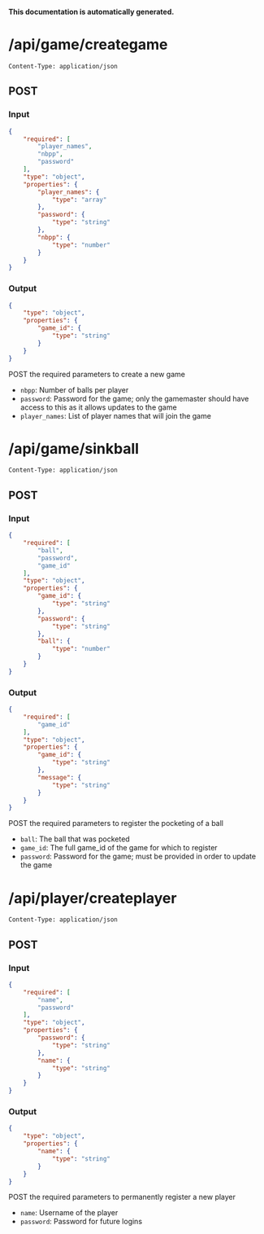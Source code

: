 **This documentation is automatically generated.**

# /api/game/creategame

    Content-Type: application/json

## POST
### Input
```json
{
    "required": [
        "player_names", 
        "nbpp", 
        "password"
    ], 
    "type": "object", 
    "properties": {
        "player_names": {
            "type": "array"
        }, 
        "password": {
            "type": "string"
        }, 
        "nbpp": {
            "type": "number"
        }
    }
}
```
### Output
```json
{
    "type": "object", 
    "properties": {
        "game_id": {
            "type": "string"
        }
    }
}
```


POST the required parameters to create a new game

* `nbpp`: Number of balls per player
* `password`: Password for the game; only the gamemaster should have access to this as it allows updates to the game
* `player_names`: List of player names that will join the game






# /api/game/sinkball

    Content-Type: application/json

## POST
### Input
```json
{
    "required": [
        "ball", 
        "password", 
        "game_id"
    ], 
    "type": "object", 
    "properties": {
        "game_id": {
            "type": "string"
        }, 
        "password": {
            "type": "string"
        }, 
        "ball": {
            "type": "number"
        }
    }
}
```
### Output
```json
{
    "required": [
        "game_id"
    ], 
    "type": "object", 
    "properties": {
        "game_id": {
            "type": "string"
        }, 
        "message": {
            "type": "string"
        }
    }
}
```


POST the required parameters to register the pocketing of a ball

* `ball`: The ball that was pocketed
* `game_id`: The full game_id of the game for which to register
* `password`: Password for the game; must be provided in order to update the game






# /api/player/createplayer

    Content-Type: application/json

## POST
### Input
```json
{
    "required": [
        "name", 
        "password"
    ], 
    "type": "object", 
    "properties": {
        "password": {
            "type": "string"
        }, 
        "name": {
            "type": "string"
        }
    }
}
```
### Output
```json
{
    "type": "object", 
    "properties": {
        "name": {
            "type": "string"
        }
    }
}
```


POST the required parameters to permanently register a new player

* `name`: Username of the player
* `password`: Password for future logins



